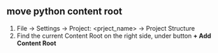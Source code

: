 ## move python content root
1. File -> Settings -> Project: <prject_name> -> Project Structure
1. Find the current Content Root on the right side, under button **+ Add Content Root**
